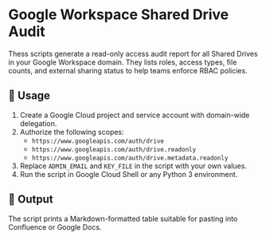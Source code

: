 # Google Workspace Shared Drive Audit

Thess scripts generate a read-only access audit report for all Shared Drives in your Google Workspace domain. They lists roles, access types, file counts, and external sharing status to help teams enforce RBAC policies.

## 🚀 Usage

1. Create a Google Cloud project and service account with domain-wide delegation.
2. Authorize the following scopes:
   - `https://www.googleapis.com/auth/drive`
   - `https://www.googleapis.com/auth/drive.readonly`
   - `https://www.googleapis.com/auth/drive.metadata.readonly`
3. Replace `ADMIN_EMAIL` and `KEY_FILE` in the script with your own values.
4. Run the script in Google Cloud Shell or any Python 3 environment.

## 📄 Output

The script prints a Markdown-formatted table suitable for pasting into Confluence or Google Docs.

